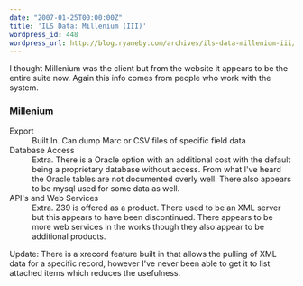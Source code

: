 ```yaml
---
date: "2007-01-25T00:00:00Z"
title: 'ILS Data: Millenium (III)'
wordpress_id: 448
wordpress_url: http://blog.ryaneby.com/archives/ils-data-millenium-iii/
---
```

I thought Millenium was the client but from the website it appears to be the entire suite now. Again this info comes from people who work with the system.

<h3><a href="http://www.iii.com/mill/index.shtml">Millenium</a></h3>

<dl>
<dt>Export</dt>
<dd>Built In. Can dump Marc or CSV files of specific field data</dd>
<dt>Database Access</dt>
<dd>Extra. There is a Oracle option with an additional cost with the default being a proprietary database without access. From what I've heard the Oracle tables are not documented overly well. There also appears to be mysql used for some data as well.</dd>
<dt>API's and Web Services</dt>
<dd>Extra. Z39 is offered as a product. There used to be an XML server but this appears to have been discontinued. There appears to be more web services in the works though they also appear to be additional products.</dd>
</dl>

Update: There is a xrecord feature built in that allows the pulling of XML data for a specific record, however I've never been able to get it to list attached items which reduces the usefulness.
